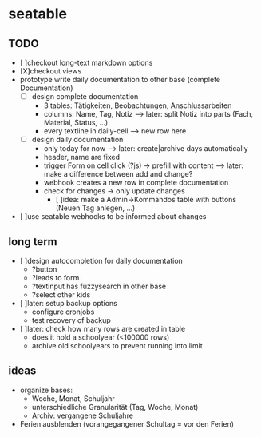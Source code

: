 # seatable

## TODO
- [ ]checkout long-text markdown options
- [X]checkout views
- prototype write daily documentation to other base (complete Documentation)
    - [ ] design complete documentation
        - 3 tables: Tätigkeiten, Beobachtungen, Anschlussarbeiten
        - columns: Name, Tag, Notiz --> later: split Notiz into parts (Fach, Material, Status, ...)
        - every textline in daily-cell --> new row here
    - [ ] design daily documentation
        - only today for now --> later: create|archive days automatically
        - header, name are fixed
        - trigger Form on cell click (?js) -> prefill with content --> later: make a difference between add and change?
        - webhook creates a new row in complete documentation
        - check for changes -> only update changes
          - [ ]idea: make a Admin->Kommandos table with buttons (Neuen Tag anlegen, ...)
- [ ]use seatable webhooks to be informed about changes

## long term
- [ ]design autocompletion for daily documentation
  - ?button
  - ?leads to form
  - ?textinput has fuzzysearch in other base
  - ?select other kids
- [ ]later: setup backup options
  - configure cronjobs
  - test recovery of backup
- [ ]later: check how many rows are created in table
  - does it hold a schoolyear (<100000 rows)
  - archive old schoolyears to prevent running into limit

## ideas
- organize bases:
  - Woche, Monat, Schuljahr
  - unterschiedliche Granularität (Tag, Woche, Monat)
  - Archiv: vergangene Schuljahre
- Ferien ausblenden (vorangegangener Schultag = vor den Ferien)